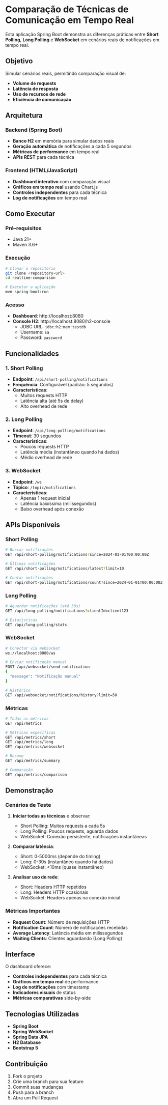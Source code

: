 # Comparação de Técnicas de Comunicação em Tempo Real

Esta aplicação Spring Boot demonstra as diferenças práticas entre **Short Polling**, **Long Polling** e **WebSocket** em cenários reais de notificações em tempo real.

##  Objetivo

Simular cenários reais, permitindo comparação visual de:

- **Volume de requests**
- **Latência de resposta**
- **Uso de recursos de rede**
- **Eficiência de comunicação**

##  Arquitetura

### Backend (Spring Boot)

- **Banco H2** em memória para simular dados reais
- **Geração automática** de notificações a cada 5 segundos
- **Métricas de performance** em tempo real
- **APIs REST** para cada técnica

### Frontend (HTML/JavaScript)

- **Dashboard interativo** com comparação visual
- **Gráficos em tempo real** usando Chart.js
- **Controles independentes** para cada técnica
- **Log de notificações** em tempo real

## Como Executar

### Pré-requisitos

- Java 21+
- Maven 3.6+

### Execução

```bash
# Clonar o repositório
git clone <repository-url>
cd realtime-comparison

# Executar a aplicação
mvn spring-boot:run
```

### Acesso

- **Dashboard**: http://localhost:8080
- **Console H2**: http://localhost:8080/h2-console
  - JDBC URL: `jdbc:h2:mem:testdb`
  - Username: `sa`
  - Password: `password`

##  Funcionalidades

### 1. Short Polling

- **Endpoint**: `/api/short-polling/notifications`
- **Frequência**: Configurável (padrão: 5 segundos)
- **Características**:
  - Muitos requests HTTP
  - Latência alta (até 5s de delay)
  - Alto overhead de rede

### 2. Long Polling

- **Endpoint**: `/api/long-polling/notifications`
- **Timeout**: 30 segundos
- **Características**:
  - Poucos requests HTTP
  - Latência média (instantâneo quando há dados)
  - Médio overhead de rede

### 3. WebSocket

- **Endpoint**: `/ws`
- **Tópico**: `/topic/notifications`
- **Características**:
  - Apenas 1 request inicial
  - Latência baixíssima (milissegundos)
  - Baixo overhead após conexão

## APIs Disponíveis

### Short Polling

```bash
# Buscar notificações
GET /api/short-polling/notifications?since=2024-01-01T00:00:00Z

# Últimas notificações
GET /api/short-polling/notifications/latest?limit=10

# Contar notificações
GET /api/short-polling/notifications/count?since=2024-01-01T00:00:00Z
```

### Long Polling

```bash
# Aguardar notificações (até 30s)
GET /api/long-polling/notifications?clientId=client123

# Estatísticas
GET /api/long-polling/stats
```

### WebSocket

```bash
# Conectar via WebSocket
ws://localhost:8080/ws

# Enviar notificação manual
POST /api/websocket/send-notification
{
  "message": "Notificação manual"
}

# Histórico
GET /api/websocket/notifications/history?limit=50
```

### Métricas

```bash
# Todas as métricas
GET /api/metrics

# Métricas específicas
GET /api/metrics/short
GET /api/metrics/long
GET /api/metrics/websocket

# Resumo
GET /api/metrics/summary

# Comparação
GET /api/metrics/comparison
```

## Demonstração

### Cenários de Teste

1. **Iniciar todas as técnicas** e observar:
   
   - Short Polling: Muitos requests a cada 5s
   - Long Polling: Poucos requests, aguarda dados
   - WebSocket: Conexão persistente, notificações instantâneas

2. **Comparar latência**:
   
   - Short: 0-5000ms (depende do timing)
   - Long: 0-30s (instantâneo quando há dados)
   - WebSocket: <10ms (quase instantâneo)

3. **Analisar uso de rede**:
   
   - Short: Headers HTTP repetidos
   - Long: Headers HTTP ocasionais
   - WebSocket: Headers apenas na conexão inicial

### Métricas Importantes

- **Request Count**: Número de requisições HTTP
- **Notification Count**: Número de notificações recebidas
- **Average Latency**: Latência média em milissegundos
- **Waiting Clients**: Clientes aguardando (Long Polling)

## Interface

O dashboard oferece:

- **Controles independentes** para cada técnica
- **Gráficos em tempo real** de performance
- **Log de notificações** com timestamp
- **Indicadores visuais** de status
- **Métricas comparativas** side-by-side



##  Tecnologias Utilizadas

- **Spring Boot**
- **Spring WebSocket**
- **Spring Data JPA**
- **H2 Database**
- **Bootstrap 5**

## Contribuição

1. Fork o projeto
2. Crie uma branch para sua feature
3. Commit suas mudanças
4. Push para a branch
5. Abra um Pull Request
